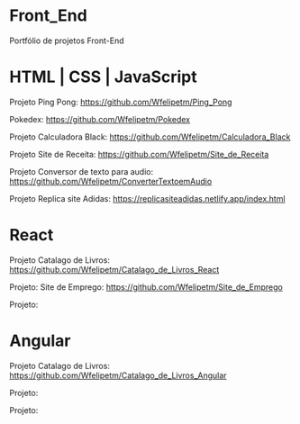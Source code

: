 # Front_End
 Portfólio de projetos Front-End
 
 # HTML | CSS | JavaScript
 Projeto Ping Pong: https://github.com/Wfelipetm/Ping_Pong
 
 Pokedex: https://github.com/Wfelipetm/Pokedex
 
 Projeto Calculadora Black: https://github.com/Wfelipetm/Calculadora_Black
 
 Projeto Site de Receita: https://github.com/Wfelipetm/Site_de_Receita
 
 Projeto Conversor de texto para audio: https://github.com/Wfelipetm/ConverterTextoemAudio
 
 Projeto Replica site Adidas: https://replicasiteadidas.netlify.app/index.html
 
 
 
 # React
 Projeto Catalago de Livros: https://github.com/Wfelipetm/Catalago_de_Livros_React
 
 Projeto: Site de Emprego: https://github.com/Wfelipetm/Site_de_Emprego
 
 Projeto:
 
 
 # Angular
 Projeto Catalago de Livros: https://github.com/Wfelipetm/Catalago_de_Livros_Angular
 
 Projeto:
 
 Projeto:
